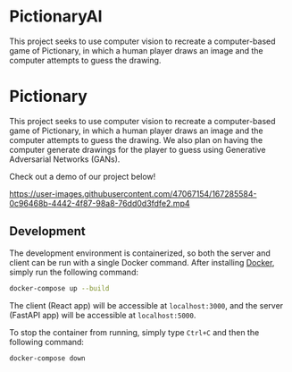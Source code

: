 # PictionaryAI
This project seeks to use computer vision to recreate a computer-based game of Pictionary, in which a human player draws an image and the computer attempts to guess the drawing.

# Pictionary
This project seeks to use computer vision to recreate a computer-based game of Pictionary, in which a human player draws an image and the computer attempts to guess the drawing. We also plan on having the computer generate drawings for the player to guess using Generative Adversarial Networks (GANs).

Check out a demo of our project below!

https://user-images.githubusercontent.com/47067154/167285584-0c96468b-4442-4f87-98a8-76dd0d3fdfe2.mp4


## Development
The development environment is containerized, so both the server and client can be run with a single Docker command. After installing [Docker](https://docs.docker.com/get-docker/), simply run the following command:

```bash
docker-compose up --build
```

The client (React app) will be accessible at `localhost:3000`, and the server (FastAPI app) will be accessible at `localhost:5000`.

To stop the container from running, simply type `Ctrl+C` and then the following command:

```bash
docker-compose down
```
